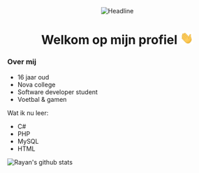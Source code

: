 <div align=center>
        <img src="https://readme-typing-svg.herokuapp.com?color=%236FDA44&size=32&center=true&vCenter=true&width=600&height=50&lines=Hoi+ik+ben+Rayan;Software+Developer+Student;16+jaar+oud" alt="Headline" />
    </div>
<h1 align="center">Welkom op mijn profiel <img src="https://raw.githubusercontent.com/ABSphreak/ABSphreak/master/gifs/Hi.gif" width="30px"> </h1>
<div align=center>
<div align=left>

### Over mij


- 16 jaar oud
- Nova college
- Software developer student
- Voetbal & gamen




Wat ik nu leer:

- C#
- PHP
- MySQL
- HTML




![Rayan's github stats](https://github-readme-stats.vercel.app/api?username=RayanK01&show_icons=true&theme=radical)
<div align=left>
